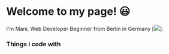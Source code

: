 # Welcome to my page! :smiley:

I'm Mani, Web Developer Beginner from Berlin in Germany [<img src="https://raw.githubusercontent.com/stevenrskelton/flag-icon/master/png/16/country-4x3/de.png">].

### Things i code with



